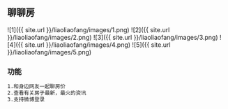 ## 聊聊房

![1]({{ site.url }}/liaoliaofang/images/1.png)
![2]({{ site.url }}/liaoliaofang/images/2.png)
![3]({{ site.url }}/liaoliaofang/images/3.png)
![4]({{ site.url }}/liaoliaofang/images/4.png)
![5]({{ site.url }}/liaoliaofang/images/5.png)

### 功能 
```markdown
1.和身边网友一起聊房价
2.查看有关房子最新，最火的资讯
3.支持微博登录
```